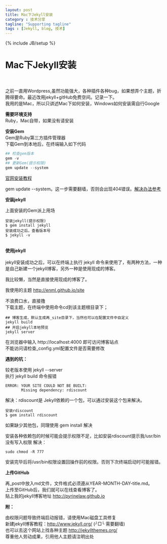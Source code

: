 ```yaml
---
layout: post
title: Mac下Jekyll安装
category : 技术分享
tagline: "Supporting tagline"
tags : [Jekyll, blog, 技术]
---
```

{% include JB/setup %}
# Mac下Jekyll安装

<br><br>
之前一直用Wordpress,虽然功能强大，各种插件各种bug，如果想弄个主题，折腾得要命。最近改用jekyll+gitHub免费空间。记录一下。<br >
我用的是Mac，所以只讲述Mac下如何安装，Windows如何安装需自行Google
    
**需要环境支持**<br>
Ruby，Mac自带，如果没有请安装

**安装Gem**<br>
Gem是Ruby第三方插件管理器<br>
下载Gem到本地后，在终端输入如下代码

``` python
## 检查gem版本
gem -v
## 更新Gem(提示权限)
gem update --system
```
<!--break-->

[官网安装教程](https://rubygems.org/pages/download)

gem update --system。这一步需要翻墙，否则会出现404错误。[解决办法参考](https://ruby.taobao.org/)


**安装jekyll**

上面安装的Gem派上用场

```
安装jekyll(提示权限)
$ gem install jekyll
安装成功之后，查看版本号
$ jekyll -v
```

<br>**使用jekyll**<br><br>
jekyll安装成功之后，可以在终端上执行 jekyll 命令来使用了，有两种方法，一种是自己新建一个jekyll博客，另外一种是使用现成的博客。

我比较懒，当然是直接使用现成的博客了。

我使用的主题  http://enml.github.io/site 

不浪费口水，直接撸<br>
下载主题，在终端中使用命令cd到该主题根目录下；

``` 
## 博客生成，默认生成再_site目录下，当然也可以在配置文件中自定义
jekyll build
## 开启jekyll本地预览
jekyll server
```


在浏览器中输入 http://localhost:4000 即可访问博客站点<br />
不能访问请检查_config.yml配置文件是否需要修改

**遇到的坑：**

较老版本使用 jekyll --server <br />
执行 jekyll build 命令报错

```
ERROR: YOUR SITE COULD NOT BE BUILT:
       Missing dependency: rdiscount
```

解决：rdiscount是 Jekyll依赖的一个包，可以通过安装这个包来解决。

```
安装rdiscount
$ gem install rdiscount
```

如果缺少其他包，同理使用 gem install 解决

安装各种依赖包的时候可能会提示权限不足，比如安装rdiscount提示我/usr/bin没有写入权限
解决：

```
sudo chmod -R 777
```

安装完毕后将/usr/bin权限设置回操作前的权限。否则下次终端启动时可能报错。

**上传GitHub**

再_post中放入md文件，文件格式必须遵从YEAR-MONTH-DAY-title.md。<br />
上传至GitHub后，我们就可以在线查看博客了。<br />
贴上我的jekyll博客地址 http://pyrinelaw.github.io<br />

**附：**

由权限问题导致终端启动报错，请使用Mac磁盘工具修复<br />
新建jekyll博客教程：http://www.jekyll.org/ (╯□╰ 需要翻墙)<br />
也可以去这个网站上找各种主题 http://jekyllthemes.org/<br />
尊重他人劳动成果，引用他人主题请注明出处<br />










